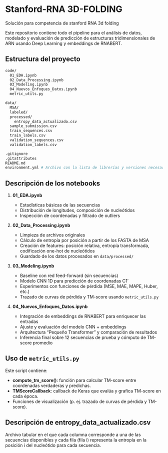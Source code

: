# Stanford-RNA 3D-FOLDING
 Solución para competencia de stanford RNA 3d folding

Este repositorio contiene todo el pipeline para el análisis de datos, modelado y evaluación de predicción de estructuras tridimensionales de ARN usando Deep Learning y embeddings de RNABERT.

## Estructura del proyecto
```bash
code/
  01_EDA.ipynb
  02_Data_Processing.ipynb
  03_Modeling.ipynb
  04_Nuevos_Enfoques_Datos.ipynb
  metric_utils.py

data/
  MSA/
  labeled/
  processed/
    entropy_data_actualizado.csv
  sample_submission.csv
  train_sequences.csv
  train_labels.csv
  validation_sequences.csv
  validation_labels.csv

.gitignore
.gitattributes
README.md
environment.yml # Archivo con la lista de librerías y versiones necesarias
```
## Descripción de los notebooks

1. **01_EDA.ipynb**  
   - Estadísticas básicas de las secuencias  
   - Distribución de longitudes, composición de nucleótidos  
   - Inspección de coordenadas y filtrado de outliers  

2. **02_Data_Processing.ipynb**  
   - Limpieza de archivos originales  
   - Cálculo de entropía por posición a partir de los FASTA de MSA  
   - Creación de features: posición relativa, entropía transformada, codificación one-hot de nucleótidos  
   - Guardado de los datos procesados en `data/processed/`

3. **03_Modeling.ipynb**  
   - Baseline con red feed-forward (sin secuencias)  
   - Modelo CNN 1D para predicción de coordenadas C1’  
   - Experimentos con funciones de pérdida (MSE, MAE, MAPE, Huber, etc.)  
   - Trazado de curvas de pérdida y TM-score usando `metric_utils.py`

4. **04_Nuevos_Enfoques_Datos.ipynb**  
   - Integración de embeddings de RNABERT para enriquecer las entradas  
   - Ajuste y evaluación del modelo CNN + embeddings  
   - Arquitectura “Pequeño Transformer” y comparación de resultados  
   - Inferencia final sobre 12 secuencias de prueba y cómputo de TM-score promedio  

## Uso de `metric_utils.py`

Este script contiene:

- **compute_tm_score()**: función para calcular TM-score entre coordenadas verdaderas y predichas.  
- **TMScoreCallback**: callback de Keras que evalúa y grafica TM-score en cada época.  
- Funciones de visualización (p. ej. trazado de curvas de pérdida y TM-score).

## Descripción de entropy_data_actualizado.csv
Archivo tabular en el que cada columna corresponde a una de las secuencias disponibles y cada fila (fila i) representa la entropía en la posición i del nucleótido para cada secuencia.
